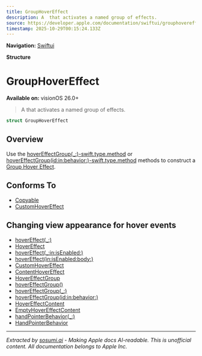 ```yaml
---
title: GroupHoverEffect
description: A  that activates a named group of effects.
source: https://developer.apple.com/documentation/swiftui/grouphovereffect
timestamp: 2025-10-29T00:15:24.133Z
---
```


**Navigation:** [Swiftui](/documentation/swiftui)

**Structure**

# GroupHoverEffect

**Available on:** visionOS 26.0+

> A  that activates a named group of effects.

```swift
struct GroupHoverEffect
```

## Overview

Use the [hoverEffectGroup(_:)-swift.type.method](/documentation/swiftui/customhovereffect/hovereffectgroup(_:)-swift.type.method) or [hoverEffectGroup(id:in:behavior:)-swift.type.method](/documentation/swiftui/customhovereffect/hovereffectgroup(id:in:behavior:)-swift.type.method) methods to construct a [Group Hover Effect](/documentation/swiftui/grouphovereffect).

## Conforms To

- [Copyable](/documentation/Swift/Copyable)
- [CustomHoverEffect](/documentation/swiftui/customhovereffect)

## Changing view appearance for hover events

- [hoverEffect(_:)](/documentation/swiftui/view/hovereffect(_:))
- [HoverEffect](/documentation/swiftui/hovereffect)
- [hoverEffect(_:in:isEnabled:)](/documentation/swiftui/view/hovereffect(_:in:isenabled:))
- [hoverEffect(in:isEnabled:body:)](/documentation/swiftui/view/hovereffect(in:isenabled:body:))
- [CustomHoverEffect](/documentation/swiftui/customhovereffect)
- [ContentHoverEffect](/documentation/swiftui/contenthovereffect)
- [HoverEffectGroup](/documentation/swiftui/hovereffectgroup)
- [hoverEffectGroup()](/documentation/swiftui/view/hovereffectgroup())
- [hoverEffectGroup(_:)](/documentation/swiftui/view/hovereffectgroup(_:))
- [hoverEffectGroup(id:in:behavior:)](/documentation/swiftui/view/hovereffectgroup(id:in:behavior:))
- [HoverEffectContent](/documentation/swiftui/hovereffectcontent)
- [EmptyHoverEffectContent](/documentation/swiftui/emptyhovereffectcontent)
- [handPointerBehavior(_:)](/documentation/swiftui/view/handpointerbehavior(_:))
- [HandPointerBehavior](/documentation/swiftui/handpointerbehavior)

---

*Extracted by [sosumi.ai](https://sosumi.ai) - Making Apple docs AI-readable.*
*This is unofficial content. All documentation belongs to Apple Inc.*
